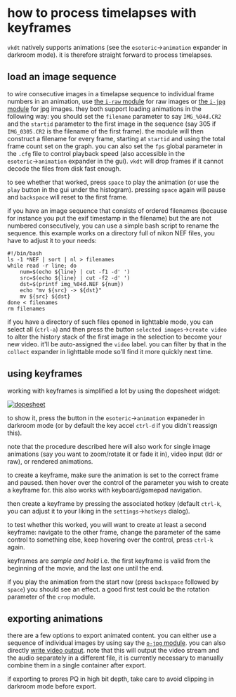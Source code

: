 # how to process timelapses with keyframes

`vkdt` natively supports animations (see the `esoteric`->`animation` expander
in darkroom mode). it is therefore straight forward to process timelapses.

## load an image sequence

to wire consecutive images in a timelapse sequence to individual frame numbers
in an animation, use
[the `i-raw` module](../../../src/pipe/modules/i-raw/readme.md) for raw images or
[the `i-jpg` module](../../../src/pipe/modules/i-jpg/readme.md) for jpg images.
they both support loading animations in the following way: you should set the
`filename` parameter to say `IMG_%04d.CR2` and the `startid` parameter to the
first image in the sequence (say 305 if `IMG_0305.CR2` is the filename of the
first frame). the module will then construct a filename for every frame,
starting at `startid` and using the total frame count set on the graph. you can
also set the `fps` global parameter in the `.cfg` file to control playback
speed (also accessible in the `esoteric`→`animation` expander in the gui).
`vkdt` will drop frames if it cannot decode the files from disk fast enough.

to see whether that worked, press `space` to play the animation (or use the
`play` button in the gui under the histogram). pressing `space` again
will pause and `backspace` will reset to the first frame.

if you have an image sequence that consists of ordered filenames (because for
instance you put the exif timestamp in the filename) but the are not numbered
consecutively, you can use a simple bash script to rename the sequence.
this example works on a directory full of nikon NEF files, you have to adjust
it to your needs:
```
#!/bin/bash
ls -1 *NEF | sort | nl > filenames
while read -r line; do
    num=$(echo ${line} | cut -f1 -d' ')
    src=$(echo ${line} | cut -f2 -d' ')
    dst=$(printf img_%04d.NEF ${num})
    echo "mv ${src} -> ${dst}"
    mv ${src} ${dst}
done < filenames
rm filenames
```

if you have a directory of such files opened in lighttable mode, you can
select all (`ctrl-a`) and then press the button `selected images`→`create video`
to alter the history stack of the first image in the selection to become
your new video. it'll be auto-assigned the `video` label. you can filter by that
in the `collect` expander in lighttable mode so'll find it more quickly next time.


## using keyframes

working with keyframes is simplified a lot by using the dopesheet widget:

[![dopesheet](../../../img/dopesheet.jpg)](../../../img/dopesheet.jpg)

to show it, press the button in the `esoteric`→`animation` expaneder in
darkroom mode (or by default the key accel `ctrl-d` if you didn't reassign this).

note that the procedure described here will also work for single image
animations (say you want to zoom/rotate it or fade it in), video input (ldr or
raw), or rendered animations.

to create a keyframe, make sure the animation is set to the correct frame and
paused. then hover over the control of the parameter you wish to create a
keyframe for. this also works with keyboard/gamepad navigation.

then create a keyframe by pressing the associated hotkey (default `ctrl-k`, you
can adjust it to your liking in the `settings`→`hotkeys` dialog).

to test whether this worked, you will want to create at least a second
keyframe: navigate to the other frame, change the parameter of the same control
to something else, keep hovering over the control, press `ctrl-k` again.

keyframes are *sample and hold* i.e. the first keyframe is valid from the
beginning of the movie, and the last one until the end.

if you play the animation from the start now (press `backspace` followed by
`space`) you should see an effect. a good first test could be the rotation
parameter of the `crop` module.


## exporting animations

there are a few options to export animated content. you can either use a
sequence of individual images by using say the
[`o-jpg` module](../../../src/pipe/modules/o-jpg/readme.md). you can also directly
[write video output](../../../src/pipe/modules/o-ffmpeg/readme.md).
note that this will output the video stream and the audio separately in a
different file, it is currently necessary to manually combine them in a single
container after export.

if exporting to prores PQ in high bit depth, take care to avoid clipping in
darkroom mode before export.
